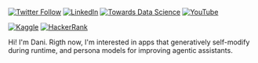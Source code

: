 [![Twitter Follow](https://img.shields.io/twitter/follow/dani_lisle?style=social)](https://twitter.com/dani_lisle)
[![LinkedIn](https://img.shields.io/badge/-LinkedIn-blue?style=flat&logo=LinkedIn&logoColor=white)](https://www.linkedin.com/in/danilisle)
[![Towards Data Science](https://img.shields.io/badge/Towards%20Data%20Science-Dani_Lisle-blue?style=flat&logo=medium)](https://medium.com/@Dani_Lisle)
[![YouTube](https://img.shields.io/badge/YouTube-Dani_Lisle-red?logo=youtube&logoColor=white)](https://www.youtube.com/channel/UCltfb-Cik4sUWLJ8Mxedx_g)


[![Kaggle](https://img.shields.io/badge/Kaggle-danilisle-blue?style=flat&logo=kaggle)](https://www.kaggle.com/danilisle)
[![HackerRank](https://img.shields.io/badge/HackerRank-danilisle74-green?style=flat&logo=hackerrank)](https://www.hackerrank.com/profile/danilisle74)

Hi! I'm Dani. Rigth now, I'm interested in apps that generatively self-modify during runtime, and persona models for improving agentic assistants.
